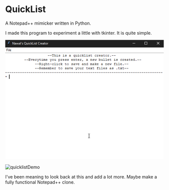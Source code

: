 # QuickList
A Notepad++ mimicker written in Python.

I made this program to experiment a little with tkinter. It is quite simple.

<p align="center">
  <img src="readmeResources/quicklistDemo.gif">
</p>

![quicklistDemo](https://user-images.githubusercontent.com/11577850/64293913-9e750500-cf3b-11e9-883d-39a8bc179e79.gif)


I've been meaning to look back at this and add a lot more. Maybe make a fully functional Notepad++ clone.
